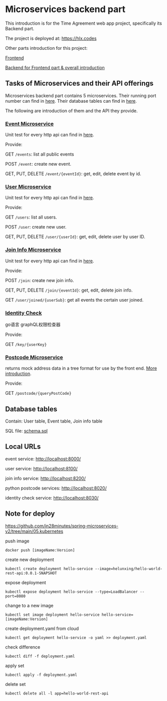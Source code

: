 # Microservices backend part

This introduction is for the Time Agreement web app project,
specifically its Backend part.

The project is deployed at: <https://hlx.codes>

Other parts introduction for this project:

[Frontend](https://github.com/helunxing/heroku-page/tree/release/client)

[Backend for Frontend part & overall introduction](https://github.com/helunxing/heroku-page)

## Tasks of Microservices and their API offerings

Microservices backend part contains 5 microservices.
Their running port number can find in [here](#local-urls).
Their database tables can find in [here](#database-tables).

The following are introduction of them and the API they provide.

### [Event Microservice](./event)

Unit test for every http api can find in [here](./event/req.http).

Provide:

GET `/events`: list all public events

POST `/event`: create new event.

GET, PUT, DELETE `/event/{eventId}`: get, edit, delete event by id.

### [User Microservice](./user)

Unit test for every http api can find in [here](./user/req.http).

Provide:

GET `/users`: list all users.

POST `/user`: create new user.

GET, PUT, DELETE `/user/{userId}`: get, edit, delete user by user ID.

### [Join Info Microservice](./joinInfo)

Unit test for every http api can find in [here](./joinInfo/req.http).

Provide:

POST `/join`: create new join info.

GET, PUT, DELETE `/join/{eventId}`: get, edit, delete join info.

GET `/user/joined/{userSub}`: get all events the certain user joined.

### [Identity Check](./identityCheck)

go语言 graphQL权限检查器

Provide:

GET `/key/{userKey}`

### [Postcode Microservice](./postcode)

returns mock address data in a tree format for use by the front end. [More introduction](./postcode).

Provide:

GET `/postcode/{queryPostCode}`

## Database tables

Contain: User table, Event table, Join info table

SQL file: [schema.sql](schema.sql)

## Local URLs

event service: <http://localhost:8000/>

user service: <http://localhost:8100/>

join info service: <http://localhost:8200/>

python postcode services: <http://localhost:8020/>

identity check service: <http://localhost:8030/>

## Note for deploy

<https://github.com/in28minutes/spring-microservices-v2/tree/main/05.kubernetes>

push image

`docker push [imageName:Version]`

create new deployment

`kubectl create deployment hello-service --image=helunxing/hello-world-rest-api:0.0.1-SNAPSHOT`

expose deployment

`kubectl expose deployment hello-service --type=LoadBalancer --port=8080`

change to a new image

`kubectl set image deployment hello-service hello-service=[imageName:Version]`

create deployment.yaml from cloud

`kubectl get deployment hello-service -o yaml >> deployment.yaml`

check difference

`kubectl diff -f deployment.yaml`

apply set

`kubectl apply -f deployment.yaml`

delete set

`kubectl delete all -l app=hello-world-rest-api`
